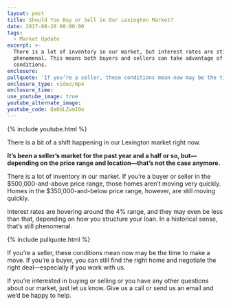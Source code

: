 ```yaml
---
layout: post
title: Should You Buy or Sell in Our Lexington Market?
date: 2017-08-28 00:00:00
tags:
  - Market Update
excerpt: >-
  There is a lot of inventory in our market, but interest rates are still
  phenomenal. This means both buyers and sellers can take advantage of current
  conditions.
enclosure:
pullquote: 'If you’re a seller, these conditions mean now may be the time to make a move.'
enclosure_type: video/mp4
enclosure_time:
use_youtube_image: true
youtube_alternate_image:
youtube_code: Qa0ULZvmI0o
---
```



{% include youtube.html %}

There is a bit of a shift happening in our Lexington market right now.

**It’s been a seller’s market for the past year and a half or so, but—depending on the price range and location—that’s not the case anymore.**

There is a lot of inventory in our market. If you’re a buyer or seller in the $500,000-and-above price range, those homes aren’t moving very quickly. Homes in the $350,000-and-below price range, however, are still moving quickly.

Interest rates are hovering around the 4% range, and they may even be less than that, depending on how you structure your loan. In a historical sense, that’s still phenomenal.

{% include pullquote.html %}

If you’re a seller, these conditions mean now may be the time to make a move. If you’re a buyer, you can still find the right home and negotiate the right deal—especially if you work with us.

If you’re interested in buying or selling or you have any other questions about our market, just let us know. Give us a call or send us an email and we’d be happy to help.